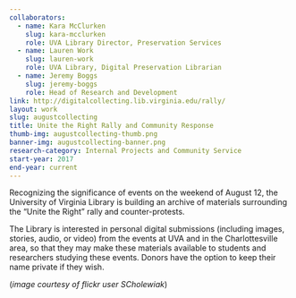 ```yaml
---
collaborators: 
  - name: Kara McClurken
    slug: kara-mcclurken
    role: UVA Library Director, Preservation Services
  - name: Lauren Work
    slug: lauren-work
    role: UVA Library, Digital Preservation Librarian
  - name: Jeremy Boggs
    slug: jeremy-boggs
    role: Head of Research and Development
link: http://digitalcollecting.lib.virginia.edu/rally/
layout: work
slug: augustcollecting
title: Unite the Right Rally and Community Response
thumb-img: augustcollecting-thumb.png
banner-img: augustcollecting-banner.png
research-category: Internal Projects and Community Service
start-year: 2017
end-year: current
---
```


Recognizing the significance of events on the weekend of August 12, the University of Virginia Library is building an archive of materials surrounding the “Unite the Right” rally and counter-protests.

The Library is interested in personal digital submissions (including images, stories, audio, or video) from the events at UVA and in the Charlottesville area, so that they may make these materials available to students and researchers studying these events. Donors have the option to keep their name private if they wish.

(_image courtesy of flickr user SCholewiak_)